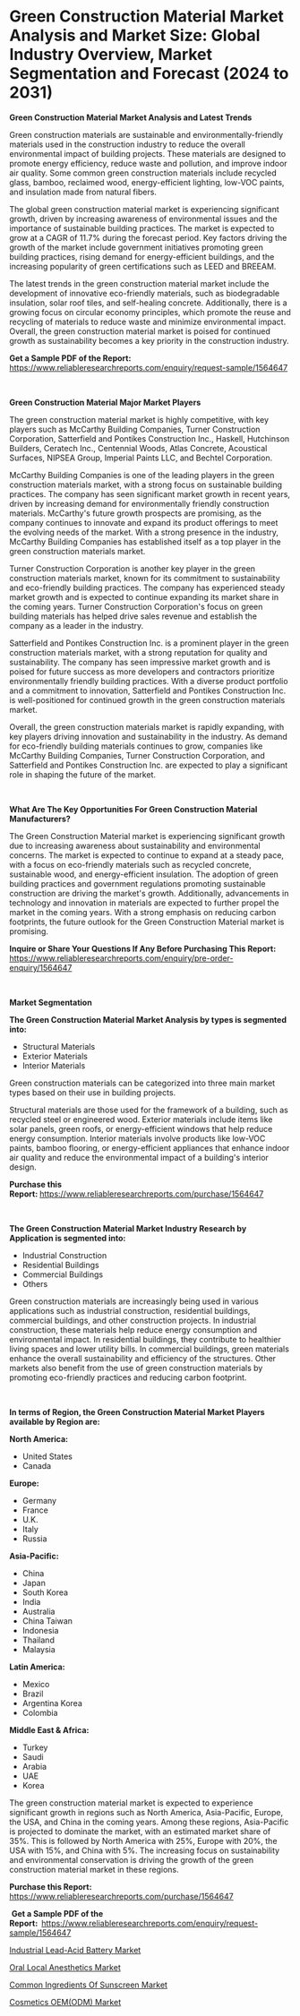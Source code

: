 <p><h1>Green Construction Material Market Analysis and Market Size: Global Industry Overview, Market Segmentation and Forecast (2024 to 2031)</h1></p><p><strong>Green Construction Material Market Analysis and Latest Trends</strong></p>
<p><p>Green construction materials are sustainable and environmentally-friendly materials used in the construction industry to reduce the overall environmental impact of building projects. These materials are designed to promote energy efficiency, reduce waste and pollution, and improve indoor air quality. Some common green construction materials include recycled glass, bamboo, reclaimed wood, energy-efficient lighting, low-VOC paints, and insulation made from natural fibers.</p><p>The global green construction material market is experiencing significant growth, driven by increasing awareness of environmental issues and the importance of sustainable building practices. The market is expected to grow at a CAGR of 11.7% during the forecast period. Key factors driving the growth of the market include government initiatives promoting green building practices, rising demand for energy-efficient buildings, and the increasing popularity of green certifications such as LEED and BREEAM.</p><p>The latest trends in the green construction material market include the development of innovative eco-friendly materials, such as biodegradable insulation, solar roof tiles, and self-healing concrete. Additionally, there is a growing focus on circular economy principles, which promote the reuse and recycling of materials to reduce waste and minimize environmental impact. Overall, the green construction material market is poised for continued growth as sustainability becomes a key priority in the construction industry.</p></p>
<p><strong>Get a Sample PDF of the Report:&nbsp;</strong> <a href="https://www.reliableresearchreports.com/enquiry/request-sample/1564647">https://www.reliableresearchreports.com/enquiry/request-sample/1564647</a></p>
<p>&nbsp;</p>
<p><strong>Green Construction Material Major Market Players</strong></p>
<p><p>The green construction material market is highly competitive, with key players such as McCarthy Building Companies, Turner Construction Corporation, Satterfield and Pontikes Construction Inc., Haskell, Hutchinson Builders, Ceratech Inc., Centennial Woods, Atlas Concrete, Acoustical Surfaces, NIPSEA Group, Imperial Paints LLC, and Bechtel Corporation.</p><p>McCarthy Building Companies is one of the leading players in the green construction materials market, with a strong focus on sustainable building practices. The company has seen significant market growth in recent years, driven by increasing demand for environmentally friendly construction materials. McCarthy's future growth prospects are promising, as the company continues to innovate and expand its product offerings to meet the evolving needs of the market. With a strong presence in the industry, McCarthy Building Companies has established itself as a top player in the green construction materials market.</p><p>Turner Construction Corporation is another key player in the green construction materials market, known for its commitment to sustainability and eco-friendly building practices. The company has experienced steady market growth and is expected to continue expanding its market share in the coming years. Turner Construction Corporation's focus on green building materials has helped drive sales revenue and establish the company as a leader in the industry.</p><p>Satterfield and Pontikes Construction Inc. is a prominent player in the green construction materials market, with a strong reputation for quality and sustainability. The company has seen impressive market growth and is poised for future success as more developers and contractors prioritize environmentally friendly building practices. With a diverse product portfolio and a commitment to innovation, Satterfield and Pontikes Construction Inc. is well-positioned for continued growth in the green construction materials market.</p><p>Overall, the green construction materials market is rapidly expanding, with key players driving innovation and sustainability in the industry. As demand for eco-friendly building materials continues to grow, companies like McCarthy Building Companies, Turner Construction Corporation, and Satterfield and Pontikes Construction Inc. are expected to play a significant role in shaping the future of the market.</p></p>
<p>&nbsp;</p>
<p><strong>What Are The Key Opportunities For Green Construction Material Manufacturers?</strong></p>
<p><p>The Green Construction Material market is experiencing significant growth due to increasing awareness about sustainability and environmental concerns. The market is expected to continue to expand at a steady pace, with a focus on eco-friendly materials such as recycled concrete, sustainable wood, and energy-efficient insulation. The adoption of green building practices and government regulations promoting sustainable construction are driving the market's growth. Additionally, advancements in technology and innovation in materials are expected to further propel the market in the coming years. With a strong emphasis on reducing carbon footprints, the future outlook for the Green Construction Material market is promising.</p></p>
<p><strong>Inquire or Share Your Questions If Any Before Purchasing This Report:</strong> <a href="https://www.reliableresearchreports.com/enquiry/pre-order-enquiry/1564647">https://www.reliableresearchreports.com/enquiry/pre-order-enquiry/1564647</a></p>
<p>&nbsp;</p>
<p><strong>Market Segmentation</strong></p>
<p><strong>The Green Construction Material Market Analysis by types is segmented into:</strong></p>
<p><ul><li>Structural Materials</li><li>Exterior Materials</li><li>Interior Materials</li></ul></p>
<p><p>Green construction materials can be categorized into three main market types based on their use in building projects. </p><p>Structural materials are those used for the framework of a building, such as recycled steel or engineered wood. Exterior materials include items like solar panels, green roofs, or energy-efficient windows that help reduce energy consumption. Interior materials involve products like low-VOC paints, bamboo flooring, or energy-efficient appliances that enhance indoor air quality and reduce the environmental impact of a building's interior design.</p></p>
<p><strong>Purchase this Report:&nbsp;</strong><a href="https://www.reliableresearchreports.com/purchase/1564647">https://www.reliableresearchreports.com/purchase/1564647</a></p>
<p>&nbsp;</p>
<p><strong>The Green Construction Material Market Industry Research by Application is segmented into:</strong></p>
<p><ul><li>Industrial Construction</li><li>Residential Buildings</li><li>Commercial Buildings</li><li>Others</li></ul></p>
<p><p>Green construction materials are increasingly being used in various applications such as industrial construction, residential buildings, commercial buildings, and other construction projects. In industrial construction, these materials help reduce energy consumption and environmental impact. In residential buildings, they contribute to healthier living spaces and lower utility bills. In commercial buildings, green materials enhance the overall sustainability and efficiency of the structures. Other markets also benefit from the use of green construction materials by promoting eco-friendly practices and reducing carbon footprint.</p></p>
<p>&nbsp;</p>
<p><strong>In terms of Region, the Green Construction Material Market Players available by Region are:</strong></p>
<p>
    <p> <strong> North America: </strong>
        <ul>
            <li>United States</li>
            <li>Canada</li>
        </ul>
        </p> 
    <p> <strong> Europe: </strong>
        <ul>
            <li>Germany</li>
            <li>France</li>
            <li>U.K.</li>
            <li>Italy</li>
            <li>Russia</li>
        </ul>
        </p> 
    <p> <strong> Asia-Pacific: </strong>
        <ul>
            <li>China</li>
            <li>Japan</li>
            <li>South Korea</li>
            <li>India</li>
            <li>Australia</li>
            <li>China Taiwan</li>
            <li>Indonesia</li>
            <li>Thailand</li>
            <li>Malaysia</li>
        </ul>
        </p> 
    <p> <strong> Latin America: </strong>
        <ul>
            <li>Mexico</li>
            <li>Brazil</li>
            <li>Argentina Korea</li>
            <li>Colombia</li>
        </ul>
        </p> 
    <p> <strong> Middle East & Africa: </strong>
        <ul>
            <li>Turkey</li>
            <li>Saudi</li>
            <li>Arabia</li>
            <li>UAE</li>
            <li>Korea</li>
        </ul>
    </p>
    </p>
<p><p>The green construction material market is expected to experience significant growth in regions such as North America, Asia-Pacific, Europe, the USA, and China in the coming years. Among these regions, Asia-Pacific is projected to dominate the market, with an estimated market share of 35%. This is followed by North America with 25%, Europe with 20%, the USA with 15%, and China with 5%. The increasing focus on sustainability and environmental conservation is driving the growth of the green construction material market in these regions.</p></p>
<p><strong>Purchase this Report: </strong><a href="https://www.reliableresearchreports.com/purchase/1564647">https://www.reliableresearchreports.com/purchase/1564647</a></p>
<p>&nbsp;<strong>Get a Sample PDF of the Report:&nbsp;&nbsp;</strong><a href="https://www.reliableresearchreports.com/enquiry/request-sample/1564647">https://www.reliableresearchreports.com/enquiry/request-sample/1564647</a></p>
<p><strong></strong></p>
<p><p><a href="https://view.publitas.com/reportprime-1/industrial-lead-acid-battery-market-analysis-examines-its-scope-on-growth-opportunities-and-forecasted-trends-spanning-from-2023-to-2030/">Industrial Lead-Acid Battery Market</a></p><p><a href="https://extreme-scabiosa-c81.notion.site/Oral-Local-Anesthetics-Market-Size-Market-Trends-and-Growth-Outlook-forecasted-for-period-from-202-62c2ba1e6af94beca4bcb176025b6015">Oral Local Anesthetics Market</a></p><p><a href="https://view.publitas.com/reportprime-1/common-ingredients-of-sunscreen-market-offer-valuable-insights-into-market-size-market-share-market-trends-and-projections-spanning-from-2023-to-2030/">Common Ingredients Of Sunscreen Market</a></p><p><a href="https://view.publitas.com/reportprime-1/cosmetics-oem-odm-market-size-reflecting-a-forecast-till-2030-market-by-type-by-application-and-by-geography/">Cosmetics OEM(ODM) Market</a></p></p>